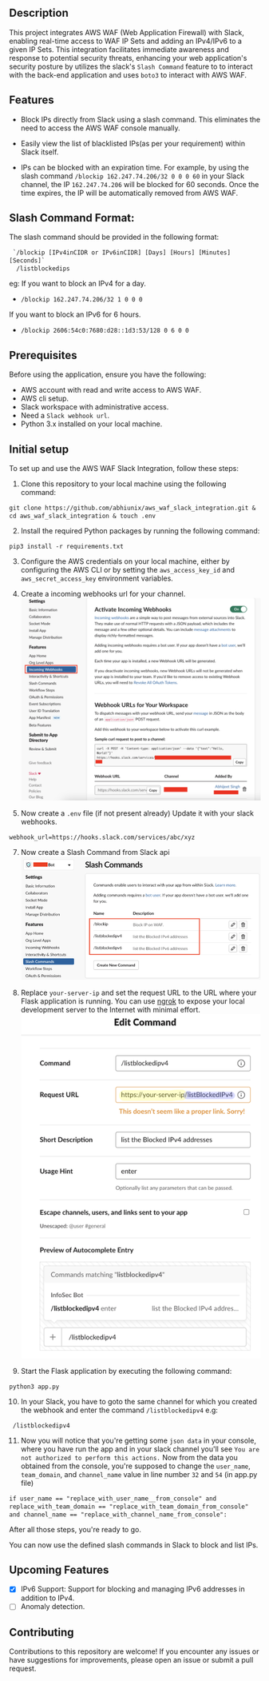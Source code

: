 ## Description

This project integrates AWS WAF (Web Application Firewall) with Slack, enabling real-time access to WAF IP Sets and adding an IPv4/IPv6 to a given IP Sets. This integration facilitates immediate awareness and response to potential security threats, enhancing your web application's security posture by utilizes the slack's `Slash Command` feature to to interact with the back-end application and uses `boto3` to interact with AWS WAF.

## Features

- Block IPs directly from Slack using a slash command. This eliminates the need to access the AWS WAF console manually.
 
- Easily view the list of blacklisted IPs(as per your requirement) within Slack itself.
- IPs can be blocked with an expiration time. 
For example, by using the slash command `/blockip 162.247.74.206/32 0 0 0 60` in your Slack channel, the IP `162.247.74.206` will be blocked for 60 seconds. Once the time expires, the IP will be automatically removed from AWS WAF.

## Slash Command Format: 
The slash command should be provided in the following format:
```
 `/blockip [IPv4inCIDR or IPv6inCIDR] [Days] [Hours] [Minutes] [Seconds]`
  /listblockedips 
```
eg: If you want to block an IPv4 for a day.
- `/blockip 162.247.74.206/32 1 0 0 0 `

If you want to block an IPv6 for 6 hours.
- `/blockip 2606:54c0:7680:d28::1d3:53/128 0 6 0 0 `

## Prerequisites
Before using the application, ensure you have the following:

- AWS account with read and write access to AWS WAF. 
- AWS cli setup.
- Slack workspace with administrative access. 
- Need a `Slack webhook url`.
- Python 3.x installed on your local machine.

## Initial setup
To set up and use the AWS WAF Slack Integration, follow these steps:

1. Clone this repository to your local machine using the following command:
```
git clone https://github.com/abhiunix/aws_waf_slack_integration.git & cd aws_waf_slack_integration & touch .env

```
2.  Install the required Python packages by running the following command:
```
pip3 install -r requirements.txt
```
3. Configure the AWS credentials on your local machine, either by configuring the AWS CLI or by setting the `aws_access_key_id` and `aws_secret_access_key` environment variables.


5. Create a incoming webhooks url for your channel.
![](images/incomingWebhooks.png)

6. Now create a `.env` file (if not present already) Update it with your slack webhooks.
```
webhook_url=https://hooks.slack.com/services/abc/xyz
```
7. Now create a Slash Command from Slack api
![](images/SlashCommands.png)

8. Replace `your-server-ip` and set the request URL to the URL where your Flask application is running. You can use [ngrok](https://ngrok.com/) to expose your local development server to the Internet with minimal effort.
![](images/edit_command.png)

9. Start the Flask application by executing the following command:
```
python3 app.py
```
10. In your Slack, you have to goto the same channel for which you created the webhook and enter the command `/listblockedipv4` e.g:
```
 /listblockedipv4 
```
11. Now you will notice that you're getting some `json data` in your console, where you have run the app and in your slack channel you'll see `You are not authorized to perform this actions.`
Now from the data you obtained from the console, you're supposed to change the `user_name`, `team_domain`, and `channel_name` value in line number `32` and `54` (in app.py file)
```
if user_name == "replace_with_user_name__from_console" and replace_with_team_domain == "replace_with_team_domain_from_console" and channel_name == "replace_with_channel_name_from_console":
```

After all those steps, you're ready to go.

You can now use the defined slash commands in Slack to block and list IPs.

## Upcoming Features
- [x] IPv6 Support: Support for blocking and managing IPv6 addresses in addition to IPv4.
- [ ] Anomaly detection.

## Contributing
Contributions to this repository are welcome! If you encounter any issues or have suggestions for improvements, please open an issue or submit a pull request.

